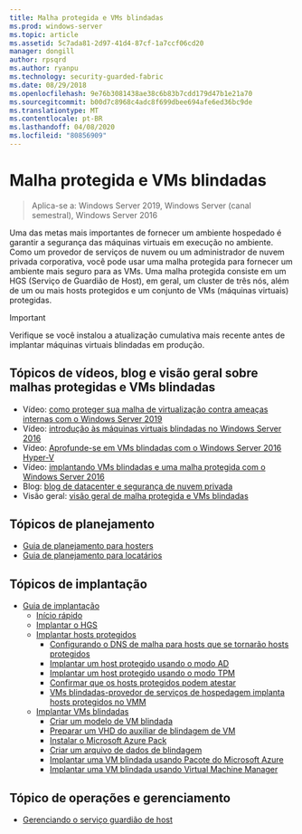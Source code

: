 ```yaml
---
title: Malha protegida e VMs blindadas
ms.prod: windows-server
ms.topic: article
ms.assetid: 5c7ada81-2d97-41d4-87cf-1a7ccf06cd20
manager: dongill
author: rpsqrd
ms.author: ryanpu
ms.technology: security-guarded-fabric
ms.date: 08/29/2018
ms.openlocfilehash: 9e76b3081438ae38c6b83b7cdd179d47b1e21a70
ms.sourcegitcommit: b00d7c8968c4adc8f699dbee694afe6ed36bc9de
ms.translationtype: MT
ms.contentlocale: pt-BR
ms.lasthandoff: 04/08/2020
ms.locfileid: "80856909"
---
```

# <a name="guarded-fabric-and-shielded-vms"></a>Malha protegida e VMs blindadas

>Aplica-se a: Windows Server 2019, Windows Server (canal semestral), Windows Server 2016

Uma das metas mais importantes de fornecer um ambiente hospedado é garantir a segurança das máquinas virtuais em execução no ambiente. Como um provedor de serviços de nuvem ou um administrador de nuvem privada corporativa, você pode usar uma malha protegida para fornecer um ambiente mais seguro para as VMs. Uma malha protegida consiste em um HGS (Serviço de Guardião de Host), em geral, um cluster de três nós, além de um ou mais hosts protegidos e um conjunto de VMs (máquinas virtuais) protegidas.

> [!IMPORTANT]
> Verifique se você instalou a atualização cumulativa mais recente antes de implantar máquinas virtuais blindadas em produção.

## <a name="videos-blog-and-overview-topic-about-guarded-fabrics-and-shielded-vms"></a>Tópicos de vídeos, blog e visão geral sobre malhas protegidas e VMs blindadas

- Vídeo: [como proteger sua malha de virtualização contra ameaças internas com o Windows Server 2019](https://myignite.techcommunity.microsoft.com/sessions/64690)
- Vídeo: [introdução às máquinas virtuais blindadas no Windows Server 2016](https://channel9.msdn.com/Shows/Mechanics/Introduction-to-Shielded-Virtual-Machines-in-Windows-Server-2016)
- Vídeo: [Aprofunde-se em VMs blindadas com o Windows Server 2016 Hyper-V](https://channel9.msdn.com/events/Ignite/2016/BRK3124)
- Vídeo: [implantando VMs blindadas e uma malha protegida com o Windows Server 2016](https://mva.microsoft.com/training-courses/deploying-shielded-vms-and-a-guarded-fabric-with-windows-server-2016-17131?l=WFLef7vUD_4604300474)
- Blog: [blog de datacenter e segurança de nuvem privada](https://blogs.technet.microsoft.com/datacentersecurity/)
- Visão geral: [visão geral de malha protegida e VMs blindadas](Guarded-Fabric-and-Shielded-VMs.md)

## <a name="planning-topics"></a>Tópicos de planejamento

- [Guia de planejamento para hosters](guarded-fabric-planning-for-hosters.md)
- [Guia de planejamento para locatários](guarded-fabric-shielded-vm-planning-for-tenants.md)

## <a name="deployment-topics"></a>Tópicos de implantação

- [Guia de implantação](guarded-fabric-deploying-hgs-overview.md)
    - [Início rápido](guarded-fabric-deployment-overview.md)
    - [Implantar o HGS](guarded-fabric-setting-up-the-host-guardian-service-hgs.md)
    - [Implantar hosts protegidos](guarded-fabric-configure-hgs-with-authorized-hyper-v-hosts.md)
        - [Configurando o DNS de malha para hosts que se tornarão hosts protegidos](guarded-fabric-configuring-fabric-dns.md)
        - [Implantar um host protegido usando o modo AD](guarded-fabric-admin-trusted-attestation-creating-a-security-group.md)
        - [Implantar um host protegido usando o modo TPM](guarded-fabric-tpm-trusted-attestation-capturing-hardware.md)
        - [Confirmar que os hosts protegidos podem atestar](guarded-fabric-confirm-hosts-can-attest-successfully.md)
        - [VMs blindadas-provedor de serviços de hospedagem implanta hosts protegidos no VMM](https://technet.microsoft.com/system-center-docs/vmm/scenario/guarded-hosts)
    - [Implantar VMs blindadas](guarded-fabric-configuration-scenarios-for-shielded-vms-overview.md)
        - [Criar um modelo de VM blindada](guarded-fabric-create-a-shielded-vm-template.md)
        - [Preparar um VHD do auxiliar de blindagem de VM](guarded-fabric-vm-shielding-helper-vhd.md)
        - [Instalar o Microsoft Azure Pack](guarded-fabric-hoster-sets-up-windows-azure-pack.md)
        - [Criar um arquivo de dados de blindagem](guarded-fabric-tenant-creates-shielding-data.md)
        - [Implantar uma VM blindada usando Pacote do Microsoft Azure](guarded-fabric-shielded-vm-windows-azure-pack.md)
        - [Implantar uma VM blindada usando Virtual Machine Manager](guarded-fabric-tenant-deploys-shielded-vm-using-vmm.md)

## <a name="operations-and-management-topic"></a>Tópico de operações e gerenciamento

- [Gerenciando o serviço guardião de host](guarded-fabric-manage-hgs.md)
